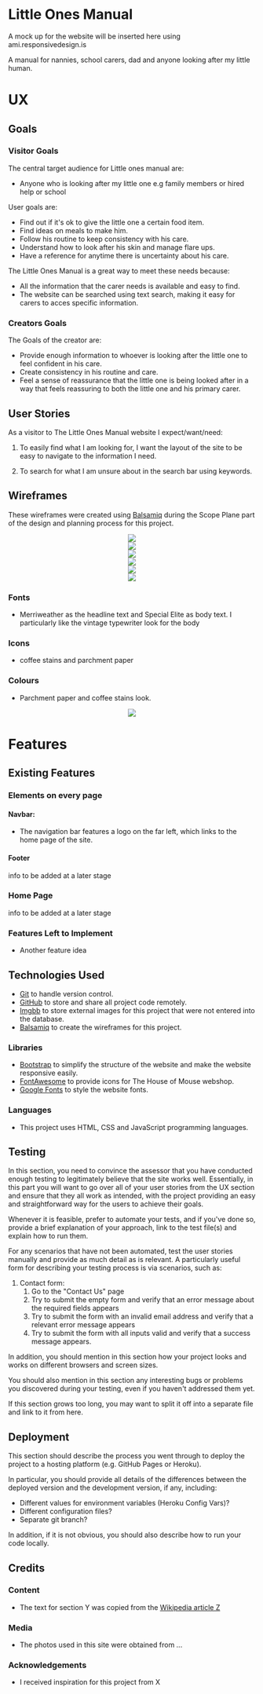 # Little Ones Manual

 A mock up for the website will be inserted here using ami.responsivedesign.is
 
 A manual for nannies, school carers, dad and anyone looking after my little human.
 

# UX

## Goals

### Visitor Goals

The central target audience for Little ones manual are:
- Anyone who is looking after my little one e.g family members or hired help or school

User goals are:
- Find out if it's ok to give the little one a certain food item.
- Find ideas on meals to make him.
- Follow his routine to keep consistency with his care.
- Understand how to look after his skin and manage flare ups.
- Have a reference for anytime there is uncertainty about his care.

The Little Ones Manual is a great way to meet these needs because:
- All the information that the carer needs is available and easy to find.
- The website can be searched using text search, making it easy for 
carers to acces specific information.

### Creators Goals

The Goals of the creator are:
- Provide enough information to whoever is looking after the little one to feel confident 
in his care.
- Create consistency in his routine and care.
- Feel a sense of reassurance that the little one is being looked after in a way
that feels reassuring to both the little one and his primary carer.

## User Stories

As a visitor to The Little Ones Manual website I expect/want/need:

1. To easily find what I am looking for, I want the layout of the site to 
be easy to navigate to the information I need.

1. To search for what I am unsure about in the search bar using keywords.

## Wireframes

These wireframes were created using [Balsamiq](https://balsamiq.com/) during the Scope Plane 
part of the design and planning process for this project. 








<div align="center">
    <img src="https://i.ibb.co/wsH6L94/Home.png"/>
</div>

<div align="center">
    <img src="https://i.ibb.co/myQS9v1/Skincare.png"/>
</div>

<div align="center">
    <img src="https://i.ibb.co/cxN5X16/Diet.png"/>
</div>

<div align="center">
    <img src="https://i.ibb.co/gdcZGQf/Allergies.png"/>
</div>

<div align="center">
    <img src="https://i.ibb.co/cNsKHV4/Meal-Plans.png"/>
</div>

<div align="center">
    <img src="https://i.ibb.co/vDhMPbX/Routine.png"/>
</div>


  

### Fonts

- Merriweather as the headline text and Special Elite as body text. I particularly like the vintage
typewriter look  for the body



### Icons

- coffee stains and parchment paper

### Colours

- Parchment paper and coffee stains look.

<div align="center">
    <img src="https://i.ibb.co/8bZhcgC/Little-Ones-Manual.png"/>
</div>

# Features
 
## Existing Features

### Elements on every page

#### Navbar:

- The navigation bar features a logo on the far left, which links to the home page of the site.

#### Footer

info to be added at a later stage

### Home Page

info to be added at a later stage

### Features Left to Implement
- Another feature idea

## Technologies Used

- [Git](https://gist.github.com/derhuerst/1b15ff4652a867391f03) to handle version control.
- [GitHub](https://github.com/) to store and share all project code remotely.
- [Imgbb](https://imgbb.com) to store external images for this project that were not entered into the database.
- [Balsamiq](https://balsamiq.com/) to create the wireframes for this project.

### Libraries

- [Bootstrap](https://www.bootstrapcdn.com/) to simplify the structure of the website and make the website responsive easily.
- [FontAwesome](https://www.bootstrapcdn.com/fontawesome/) to provide icons for The House of Mouse webshop.
- [Google Fonts](https://fonts.google.com/) to style the website fonts.

### Languages
- This project uses HTML, CSS and JavaScript programming languages.


## Testing

In this section, you need to convince the assessor that you have conducted enough testing to legitimately believe that the site works well. Essentially, in this part you will want to go over all of your user stories from the UX section and ensure that they all work as intended, with the project providing an easy and straightforward way for the users to achieve their goals.

Whenever it is feasible, prefer to automate your tests, and if you've done so, provide a brief explanation of your approach, link to the test file(s) and explain how to run them.

For any scenarios that have not been automated, test the user stories manually and provide as much detail as is relevant. A particularly useful form for describing your testing process is via scenarios, such as:

1. Contact form:
    1. Go to the "Contact Us" page
    2. Try to submit the empty form and verify that an error message about the required fields appears
    3. Try to submit the form with an invalid email address and verify that a relevant error message appears
    4. Try to submit the form with all inputs valid and verify that a success message appears.

In addition, you should mention in this section how your project looks and works on different browsers and screen sizes.

You should also mention in this section any interesting bugs or problems you discovered during your testing, even if you haven't addressed them yet.

If this section grows too long, you may want to split it off into a separate file and link to it from here.

## Deployment

This section should describe the process you went through to deploy the project to a hosting platform (e.g. GitHub Pages or Heroku).

In particular, you should provide all details of the differences between the deployed version and the development version, if any, including:
- Different values for environment variables (Heroku Config Vars)?
- Different configuration files?
- Separate git branch?

In addition, if it is not obvious, you should also describe how to run your code locally.


## Credits

### Content
- The text for section Y was copied from the [Wikipedia article Z](https://en.wikipedia.org/wiki/Z)

### Media
- The photos used in this site were obtained from ...

### Acknowledgements

- I received inspiration for this project from X